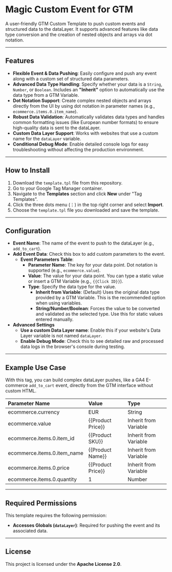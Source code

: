 # Magic Custom Event for GTM

A user-friendly GTM Custom Template to push custom events and structured data to the dataLayer. It supports advanced features like data type conversion and the creation of nested objects and arrays via dot notation.

---
## Features

-   **Flexible Event & Data Pushing**: Easily configure and push any event along with a custom set of structured data parameters.
-   **Advanced Data Type Handling**: Specify whether your data is a `String`, `Number`, or `Boolean`. Includes an **"Inherit"** option to automatically use the data type from a GTM Variable.
-   **Dot Notation Support**: Create complex nested objects and arrays directly from the UI by using dot notation in parameter names (e.g., `ecommerce.items.0.item_name`).
-   **Robust Data Validation**: Automatically validates data types and handles common formatting issues (like European number formats) to ensure high-quality data is sent to the dataLayer.
-   **Custom Data Layer Support**: Works with websites that use a custom name for the `dataLayer` variable.
-   **Conditional Debug Mode**: Enable detailed console logs for easy troubleshooting without affecting the production environment.

---
## How to Install

1.  Download the `template.tpl` file from this repository.
2.  Go to your Google Tag Manager container.
3.  Navigate to the **Templates** section and click **New** under "Tag Templates".
4.  Click the three dots menu (⋮) in the top right corner and select **Import**.
5.  Choose the `template.tpl` file you downloaded and save the template.

---
## Configuration

-   **Event Name**: The name of the event to push to the dataLayer (e.g., `add_to_cart`).
-   **Add Event Data**: Check this box to add custom parameters to the event.
    -   **Event Parameters Table**:
        -   **Parameter Name**: The key for your data point. Dot notation is supported (e.g., `ecommerce.value`).
        -   **Value**: The value for your data point. You can type a static value or insert a GTM Variable (e.g., `{{Click ID}}`).
        -   **Type**: Specify the data type for the value.
            -   **Inherit from Variable**: (Default) Uses the original data type provided by a GTM Variable. This is the recommended option when using variables.
            -   **String/Number/Boolean**: Forces the value to be converted and validated as the selected type. Use this for static values entered manually.
-   **Advanced Settings**
    -   **Use a custom Data Layer name**: Enable this if your website's Data Layer variable is not named `dataLayer`.
    -   **Enable Debug Mode**: Check this to see detailed raw and processed data logs in the browser's console during testing.

---
## Example Use Case

With this tag, you can build complex dataLayer pushes, like a GA4 E-commerce `add_to_cart` event, directly from the GTM interface without custom HTML.

| Parameter Name | Value | Type |
| :--- | :--- | :--- |
| ecommerce.currency | EUR | String |
| ecommerce.value | {{Product Price}} | Inherit from Variable |
| ecommerce.items.0.item_id | {{Product SKU}} | Inherit from Variable |
| ecommerce.items.0.item_name | {{Product Name}} | Inherit from Variable |
| ecommerce.items.0.price | {{Product Price}} | Inherit from Variable |
| ecommerce.items.0.quantity | 1 | Number |

---
## Required Permissions

This template requires the following permission:

-   **Accesses Globals (`dataLayer`)**: Required for pushing the event and its associated data.

---
## License

This project is licensed under the **Apache License 2.0**.
